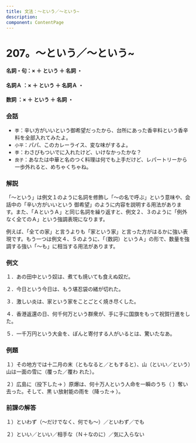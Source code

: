 ```yaml
---
title: 文法：～という／～という~
description:
component: ContentPage
---
```



# 207。～という／～という~
#### 名詞・句：× ＋ という ＋ 名詞 ・
#### 名詞Ａ ：× ＋ という ＋ 名詞Ａ ・
#### 数詞 ：× ＋ という ＋ 名詞 ・
### 会話
- `李`：辛い方がいいという御希望だったから、台所にあった香辛料という香辛料を全部入れてみたよ。
- `小平`：パパ、このカレーライス、変な味がするよ。
- `李`：わさびもついでに入れたけど、いけなかったかな？
- `良子`：あなたは中華と名のつく料理は何でも上手だけど、レパートリーから一歩外れると、めちゃくちゃね。
### 解説
「～という」は例文１のように名詞を修飾し「～の名で呼ぶ」という意味や、会話中の「辛い方がいいという 御希望」のように内容を説明する用法があります。また、「ＡというＡ」と同じ名詞を繰り返すと、例文２、３のように「例外なく全てのＡ」という強調表現になります。

例えば、「全ての家」と言うよりも「家という家」と言った方がはるかに強い表現です。もう一つは例文４、５のように、「（数詞）というＡ」の形で、数量を強調する強い「～も」に相当する用法があります。
### 例文
１．あの田中という奴は、煮ても焼いても食えぬ奴だ。

２．今日という今日は、もう堪忍袋の緒が切れた。

３．激しい炎は、家という家をことごとく焼き尽くした。

４．香港返還の日、何千何万という群衆が、手に手に国旗をもって祝賀行進をした。

５．一千万円という大金を、ぽんと寄付する人がいるとは、驚いたなあ。
### 例題
１）その地方では十二月の末（ともなると／ともすると）、山（といい／という）山は一面の雪に（覆った／覆わ れた）。

２）広島に（投下した→ ）原爆は、何十万人という人命を一瞬のうち（ ）奪い去った。そして、黒 い放射能の雨を（降った→ ）。
### 前課の解答
１）といわず（～だけでなく、何でも～）／といわず／でも

２）といい／といい／相手な（Ｎ＋なのに）／気に入らない
